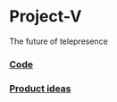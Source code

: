 Project-V
=========

The future of telepresence

### [Code](https://github.com/logie17/Project-V/blob/master/docs/CODE.md)
### [Product ideas](https://github.com/logie17/Project-V/blob/master/docs/PRODUCT.md)

